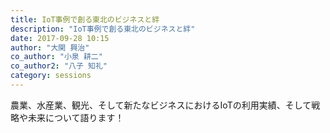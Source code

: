 ```yaml
---
title: IoT事例で創る東北のビジネスと絆
description: "IoT事例で創る東北のビジネスと絆"
date: 2017-09-28 10:15
author: "大関 興治"
co_author: "小泉 耕二"
co_author2: "八子 知礼"
category: sessions
---
```

農業、水産業、観光、そして新たなビジネスにおけるIoTの利用実績、そして戦略や未来について語ります！
